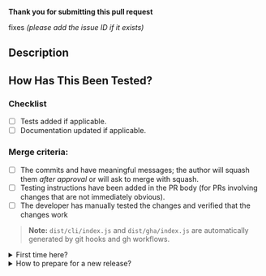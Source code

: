 **Thank you for submitting this pull request**

fixes _(please add the issue ID if it exists)_

## Description
<!--- Describe your changes in detail -->

## How Has This Been Tested?
<!--- Please describe in detail how you tested your changes. -->
<!--- Include details of your testing environment, and the tests you ran to -->
<!--- see how your change affects other areas of the code, etc. -->

### Checklist
- [ ] Tests added if applicable.
- [ ] Documentation updated if applicable.

### Merge criteria:
<!--- This PR will be merged by any repository approver when it meets all the points in the checklist -->
<!--- Go over all the following points, and put an `x` in all the boxes that apply. -->

- [ ] The commits and have meaningful messages; the author will squash them _after approval_ or will ask to merge with squash.
- [ ] Testing instructions have been added in the PR body (for PRs involving changes that are not immediately obvious).
- [ ] The developer has manually tested the changes and verified that the changes work

> **Note:** `dist/cli/index.js` and `dist/gha/index.js` are automatically generated by git hooks and gh workflows.

<details>
<summary>
First time here?
</summary>

This project follows [git conventional commits](https://gist.github.com/qoomon/5dfcdf8eec66a051ecd85625518cfd13) pattern, therefore the commits should have the following format:

```
<type>(<optional scope>): <subject>
empty separator line
<optional body>
empty separator line
<optional footer>
```

Where the type must be one of `[build, chore, ci, docs, feat, fix, perf, refactor, revert, style, test]`

> **NOTE**: if you are still in a `work in progress` branch and you want to push your changes remotely, consider adding `--no-verify` for both `commit` and `push`, e.g., `git push origin <feat-branch> --no-verify` - this could become useful to push changes where there are still tests failures. Once the pull request is ready, please `amend` the commit and force-push it to keep following the adopted git commit standard. 

</details>

<details>
<summary>
How to prepare for a new release?
</summary>

There is no need to manually update `package.json` version and `CHANGELOG.md` information. This process has been automated in [Prepare Release](./workflows/prepare-release.yml) *Github* workflow.

Therefore whenever enough changes are merged into the `main` branch, one of the maintainers will trigger this workflow that will automatically update `version` and `changelog` based on the commits on the git tree.

More details can be found in [package release](https://github.com/kiegroup/git-backporting/blob/main/README.md#package-release) section of the README.
</details>